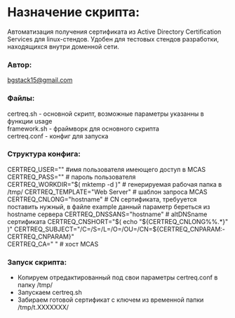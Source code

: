 # Назначение скрипта:
Автоматизация получения сертификата из Active Directory Certification Services для linux-стендов.
Удобен для тестовых стендов разработки, находящихся внутри доменной сети.

### Автор:
bgstack15@gmail.com

### Файлы:  
  
certreq.sh - основной скрипт, возможные параметры указанны в функции usage  
framework.sh - фраймворк для основного скрипта  
certreq.conf - конфиг для запуска  
  
### Структура конфига:  
  
CERTREQ_USER="" #имя пользователя имеющего доступ в MCAS  
CERTREQ_PASS="" # пароль пользователя  
CERTREQ_WORKDIR="$( mktemp -d )" # генерируемая рабочая папка в /tmp/  
CERTREQ_TEMPLATE="Web Server" # шаблон запроса MCAS  
CERTREQ_CNLONG="hostname" # CN сертификата, требууется поставить нужный, в файле example данный параметр береться из hostname сервера  
CERTREQ_DNSSANS="hostname" # altDNSname сертификата  
CERTREQ_CNSHORT="$( echo "${CERTREQ_CNLONG%%.*}" )"  
CERTREQ_SUBJECT="/C=/S=/L=/O=/OU=/CN=${CERTREQ_CNPARAM:-CERTREQ_CNPARAM}"  
CERTREQ_CA=" " # хост MCAS  
  
### Запуск скрипта:  
  
* Копируем отредактированный под свои параметры certreq.conf в папку /tmp/  
* Запускаем certreq.sh  
* Забираем готовой сертификат с ключем из временной папки /tmp/t.XXXXXXX/  

